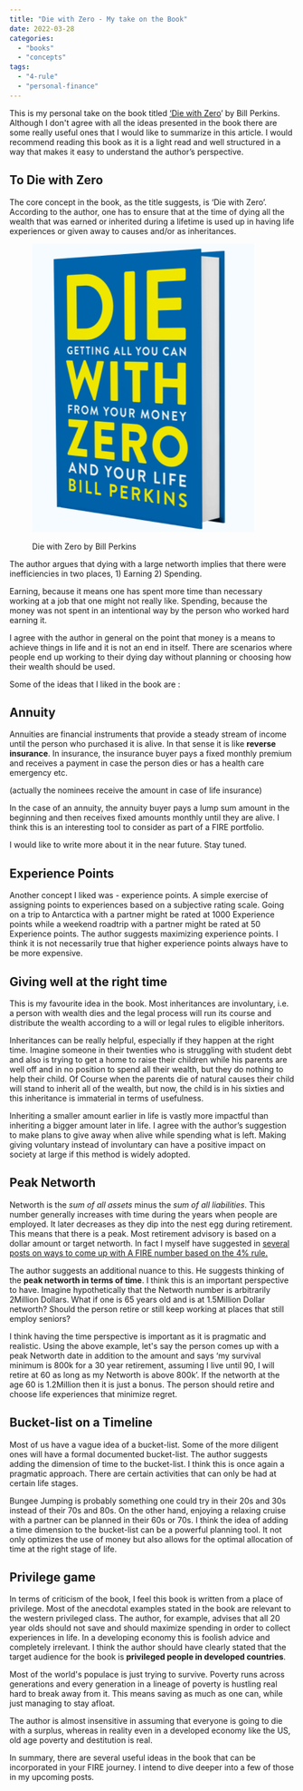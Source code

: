 ```yaml
---
title: "Die with Zero - My take on the Book"
date: 2022-03-28
categories: 
  - "books"
  - "concepts"
tags: 
  - "4-rule"
  - "personal-finance"
---
```


This is my personal take on the book titled [‘Die with Zero](https://www.diewithzerobook.com/welcome?utm_term=die%20with%20zero&utm_campaign=Search+-+Branded+Keywords&utm_source=adwords&utm_medium=ppc&hsa_acc=2381919388&hsa_cam=10708584875&hsa_grp=104559517566&hsa_ad=453102599706&hsa_src=g&hsa_tgt=kwd-908303434017&hsa_kw=die%20with%20zero&hsa_mt=p&hsa_net=adwords&hsa_ver=3&gclid=CjwKCAjwloCSBhAeEiwA3hVo_Y7KWwUDX8i83R7WRQOa7EBvuui_dBgUbx3pdz3LwogceYZ1PetR6RoCueQQAvD_BwE)’ by Bill Perkins. Although I don't agree with all the ideas presented in the book there are some really useful ones that I would like to summarize in this article. I would recommend reading this book as it is a light read and well structured in a way that makes it easy to understand the author’s perspective.

## **To Die with Zero**

The core concept in the book, as the title suggests, is ‘Die with Zero’. According to the author, one has to ensure that at the time of dying all the wealth that was earned or inherited during a lifetime is used up in having life experiences or given away to causes and/or as inheritances.

<figure>

![](images/image.png)

<figcaption>

Die with Zero by Bill Perkins

</figcaption>

</figure>

The author argues that dying with a large networth implies that there were inefficiencies in two places, 1) Earning 2) Spending.

Earning, because it means one has spent more time than necessary working at a job that one might not really like. Spending, because the money was not spent in an intentional way by the person who worked hard earning it.

I agree with the author in general on the point that money is a means to achieve things in life and it is not an end in itself. There are scenarios where people end up working to their dying day without planning or choosing how their wealth should be used.

Some of the ideas that I liked in the book are :

## **Annuity**

Annuities are financial instruments that provide a steady stream of income until the person who purchased it is alive. In that sense it is like **reverse insurance**. In insurance, the insurance buyer pays a fixed monthly premium and receives a payment in case the person dies or has a health care emergency etc.

(actually the nominees receive the amount in case of life insurance)

In the case of an annuity, the annuity buyer pays a lump sum amount in the beginning and then receives fixed amounts monthly until they are alive. I think this is an interesting tool to consider as part of a FIRE portfolio.

I would like to write more about it in the near future. Stay tuned.

## **Experience Points**

Another concept I liked was - experience points. A simple exercise of assigning points to experiences based on a subjective rating scale. Going on a trip to Antarctica with a partner might be rated at 1000 Experience points while a weekend roadtrip with a partner might be rated at 50 Experience points. The author suggests maximizing experience points. I think it is not necessarily true that higher experience points always have to be more expensive.

## **Giving well at the right time**

This is my favourite idea in the book. Most inheritances are involuntary, i.e. a person with wealth dies and the legal process will run its course and distribute the wealth according to a will or legal rules to eligible inheritors.

Inheritances can be really helpful, especially if they happen at the right time. Imagine someone in their twenties who is struggling with student debt and also is trying to get a home to raise their children while his parents are well off and in no position to spend all their wealth, but they do nothing to help their child. Of Course when the parents die of natural causes their child will stand to inherit all of the wealth, but now, the child is in his sixties and this inheritance is immaterial in terms of usefulness.

Inheriting a smaller amount earlier in life is vastly more impactful than inheriting a bigger amount later in life. I agree with the author’s suggestion to make plans to give away when alive while spending what is left. Making giving voluntary instead of involuntary can have a positive impact on society at large if this method is widely adopted.

## **Peak Networth**

Networth is the _sum of all assets_ minus the _sum of all liabilities_. This number generally increases with time during the years when people are employed. It later decreases as they dip into the nest egg during retirement. This means that there is a peak. Most retirement advisory is based on a dollar amount or target networth. In fact I myself have suggested in [several posts on ways to come up with A FIRE number based on the 4% rule.](https://happypathfire.com/tag/4-rule/)

The author suggests an additional nuance to this. He suggests thinking of the **peak networth in terms of time**. I think this is an important perspective to have. Imagine hypothetically that the Networth number is arbitrarily 2Million Dollars. What if one is 65 years old and is at 1.5Million Dollar networth? Should the person retire or still keep working at places that still employ seniors?

I think having the time perspective is important as it is pragmatic and realistic. Using the above example, let's say the person comes up with a peak Networth date in addition to the amount and says ‘my survival minimum is 800k for a 30 year retirement, assuming I live until 90, I will retire at 60 as long as my Networth is above 800k’. If the networth at the age 60 is 1.2Million then it is just a bonus. The person should retire and choose life experiences that minimize regret.

## **Bucket-list on a Timeline**

Most of us have a vague idea of a bucket-list. Some of the more diligent ones will have a formal documented bucket-list. The author suggests adding the dimension of time to the bucket-list. I think this is once again a pragmatic approach. There are certain activities that can only be had at certain life stages. 

Bungee Jumping is probably something one could try in their 20s and 30s instead of their 70s and 80s. On the other hand, enjoying a relaxing cruise with a partner can be planned in their 60s or 70s. I think the idea of adding a time dimension to the bucket-list can be a powerful planning tool. It not only optimizes the use of money but also allows for the optimal allocation of time at the right stage of life.

## **Privilege game**

In terms of criticism of the book, I feel this book is written from a place of privilege. Most of the anecdotal examples stated in the book are relevant to the western privileged class. The author, for example, advises that all 20 year olds should not save and should maximize spending in order to collect experiences in life. In a developing economy this is foolish advice and completely irrelevant. I think the author should have clearly stated that the target audience for the book is **privileged people in developed countries**.

Most of the world's populace is just trying to survive. Poverty runs across generations and every generation in a lineage of poverty is hustling real hard to break away from it. This means saving as much as one can, while just managing to stay afloat.

The author is almost insensitive in assuming that everyone is going to die with a surplus, whereas in reality even in a developed economy like the US, old age poverty and destitution is real. 

In summary, there are several useful ideas in the book that can be incorporated in your FIRE journey. I intend to dive deeper into a few of those in my upcoming posts.
